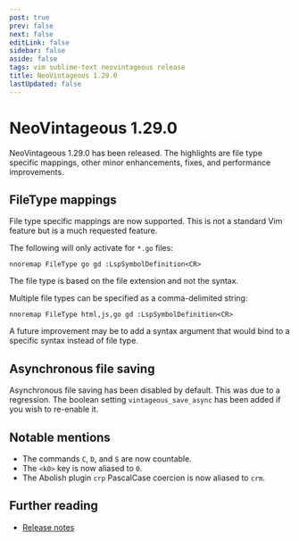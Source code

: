 ```yaml
---
post: true
prev: false
next: false
editLink: false
sidebar: false
aside: false
tags: vim sublime-text neovintageous release
title: NeoVintageous 1.29.0
lastUpdated: false
---
```


# NeoVintageous 1.29.0

NeoVintageous 1.29.0 has been released.  The highlights are file type specific mappings, other minor enhancements, fixes, and performance improvements.

## FileType mappings

File type specific mappings are now supported. This is not a standard Vim feature but is a much requested feature.

The following will only activate for `*.go` files:

    nnoremap FileType go gd :LspSymbolDefinition<CR>

The file type is based on the file extension and not the syntax.

Multiple file types can be specified as a comma-delimited string:

    nnoremap FileType html,js,go gd :LspSymbolDefinition<CR>

A future improvement may be to add a syntax argument that would bind to a specific syntax instead of file type.

## Asynchronous file saving

Asynchronous file saving has been disabled by default. This was due to a regression. The boolean setting `vintageous_save_async` has been added if you wish to re-enable it.

## Notable mentions

* The commands `C`, `D`, and `S` are now countable.
* The `<k0>` key is now aliased to `0`.
* The Abolish plugin `crp` PascalCase coercion is now aliased to `crm`.

## Further reading

* [Release notes](https://github.com/NeoVintageous/NeoVintageous/releases/tag/1.29.0)
